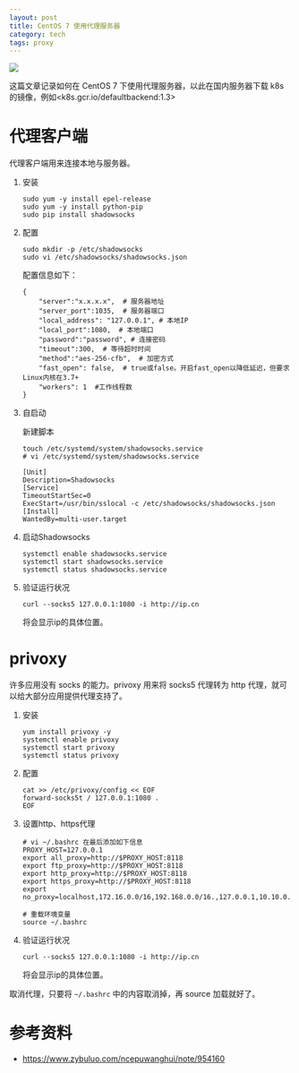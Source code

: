 ```yaml
---
layout: post
title: CentOS 7 使用代理服务器
category: tech
tags: proxy
---
```

![](https://cdn.kelu.org/blog/tags/proxy.jpg)

这篇文章记录如何在 CentOS 7 下使用代理服务器，以此在国内服务器下载 k8s 的镜像，例如<k8s.gcr.io/defaultbackend:1.3>



# 代理客户端

代理客户端用来连接本地与服务器。

1. 安装

   ```
   sudo yum -y install epel-release
   sudo yum -y install python-pip
   sudo pip install shadowsocks
   ```

2. 配置

   ```
   sudo mkdir -p /etc/shadowsocks
   sudo vi /etc/shadowsocks/shadowsocks.json
   ```

   配置信息如下：

   ```
   {
       "server":"x.x.x.x",  # 服务器地址
       "server_port":1035,  # 服务器端口
       "local_address": "127.0.0.1", # 本地IP
       "local_port":1080,  # 本地端口
       "password":"password", # 连接密码
       "timeout":300,  # 等待超时时间
       "method":"aes-256-cfb",  # 加密方式
       "fast_open": false,  # true或false。开启fast_open以降低延迟，但要求Linux内核在3.7+
       "workers": 1  #工作线程数 
   }
   ```

3. 自启动

   新建脚本

   ```
   touch /etc/systemd/system/shadowsocks.service
   # vi /etc/systemd/system/shadowsocks.service

   [Unit]
   Description=Shadowsocks
   [Service]
   TimeoutStartSec=0
   ExecStart=/usr/bin/sslocal -c /etc/shadowsocks/shadowsocks.json
   [Install]
   WantedBy=multi-user.target
   ```

4. 启动Shadowsocks

   ```
   systemctl enable shadowsocks.service
   systemctl start shadowsocks.service
   systemctl status shadowsocks.service
   ```

5. 验证运行状况

   ```
   curl --socks5 127.0.0.1:1080 -i http://ip.cn
   ```

   将会显示ip的具体位置。

# privoxy

许多应用没有 socks 的能力。privoxy 用来将 socks5 代理转为 http 代理，就可以给大部分应用提供代理支持了。

1. 安装

   ```
   yum install privoxy -y
   systemctl enable privoxy
   systemctl start privoxy
   systemctl status privoxy
   ```

2. 配置

   ```
   cat >> /etc/privoxy/config << EOF
   forward-socks5t / 127.0.0.1:1080 .
   EOF
   ```

3. 设置http、https代理

   ```
   # vi ~/.bashrc 在最后添加如下信息
   PROXY_HOST=127.0.0.1
   export all_proxy=http://$PROXY_HOST:8118
   export ftp_proxy=http://$PROXY_HOST:8118
   export http_proxy=http://$PROXY_HOST:8118
   export https_proxy=http://$PROXY_HOST:8118
   export no_proxy=localhost,172.16.0.0/16,192.168.0.0/16.,127.0.0.1,10.10.0.0/16

   # 重载环境变量
   source ~/.bashrc
   ```

4. 验证运行状况

   ```
   curl --socks5 127.0.0.1:1080 -i http://ip.cn
   ```

   将会显示ip的具体位置。



取消代理，只要将 `~/.bashrc` 中的内容取消掉，再 source 加载就好了。



# 参考资料

* <https://www.zybuluo.com/ncepuwanghui/note/954160>